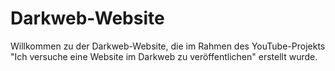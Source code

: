 # Darkweb-Website

Willkommen zu der Darkweb-Website, die im Rahmen des YouTube-Projekts "Ich versuche eine Website im Darkweb zu veröffentlichen" erstellt wurde.

<!-- Sie können sich das zugehörige Video auf YouTube ansehen: [Link zum YouTube-Video](PLATZHALTER_FÜR_YOUTUBE_LINK).

## Versionen

- **Darkweb-Version**: [Hier klicken (Onion-Link)](PLATZHALTER_FÜR_ONION_LINK)
- **Clearweb-Version**: [darkweb-website.dennisbuchwald.de](http://darkweb-website.dennisbuchwald.de)

## Überblick

- **Startseite (index.html)**: Eine Willkommensseite mit Links zu sozialen Medien und einem QR-Code, den man nicht scannen sollte.
- **Gästebuch (gaestebuch.html)**: Ein interaktives Gästebuch, in dem Besucher ihre Namen und Nachrichten hinterlassen können.
- **YouTube (youtube.html)**: Eine Seite, die für die Einbindung von YouTube-Videos vorgesehen ist.

## Anmerkungen

Die Website wurde mit einfachem HTML, CSS und JavaScript erstellt und dient hauptsächlich zu Bildungszwecken. Sie enthält Links zu verschiedenen sozialen Medien und bietet ein interaktives Erlebnis über das Gästebuch.

Viel Spaß beim Erkunden!

---

**Hinweis**: Bitte scannen Sie den QR-Code auf der Startseite nicht, es sei denn, Sie wissen genau, was Sie tun. -->
